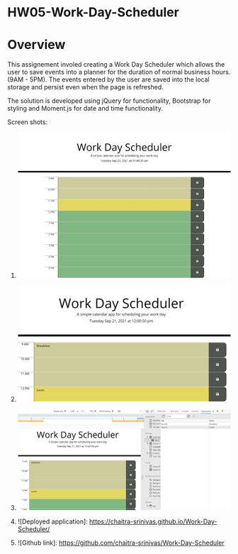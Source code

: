 # HW05-Work-Day-Scheduler
# Overview

This assignement involed creating a Work Day Scheduler which allows the user to save events into a planner for the duration of normal business hours. (9AM - 5PM). The events entered by the user are saved into the local storage and persist even when the page is refreshed.

The solution is developed using jQuery for functionality, Bootstrap for styling and Moment.js for date and time functionality. 

Screen shots:
1. ![Main page.](./assets/images/entirePage.jpeg)
2. ![Events saved.](./assets/images/SavesEvents.png)
3. ![Stored in local storage.](./assets/images/colorCoded&LocalStorage.png)



1. ![Deployed application]: https://chaitra-srinivas.github.io/Work-Day-Scheduler/
2. ![Github link]: https://github.com/chaitra-srinivas/Work-Day-Scheduler
